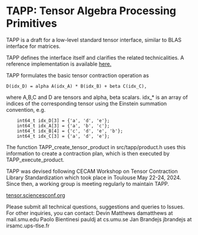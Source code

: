 TAPP: Tensor Algebra Processing Primitives
===
TAPP is a draft for a low-level standard tensor interface, similar to BLAS interface for matrices.

TAPP defines the interface itself and clarifies the related technicalities. A reference implementation is available [here.](https://github.com/TAPPorg/reference-implementation)

TAPP formulates the basic tensor contraction operation as
```
D(idx_D) = alpha A(idx_A) * B(idx_B) + beta C(idx_C),
```
where A,B,C and D are tensors and alpha, beta scalars. idx_* is an array of indices of the corresponding tensor using the Einstein summation convention, e.g. 
```
    int64_t idx_D[3] = {'a', 'd', 'e'};
    int64_t idx_A[3] = {'a', 'b', 'c'};
    int64_t idx_B[4] = {'c', 'd', 'e', 'b'};
    int64_t idx_C[3] = {'a', 'd', 'e'};
```
The function TAPP_create_tensor_product in src/tapp/product.h uses this information to create a contraction plan, which is then executed by TAPP_execute_product.


TAPP was devised following CECAM Workshop on Tensor Contraction Library Standardization which took place in Toulouse May 22-24, 2024. Since then, a working group is meeting regularly to maintain TAPP. 

[tensor.sciencesconf.org](https://tensor.sciencesconf.org/)

Please submit all technical questions, suggestions and queries to Issues.
For other inquiries, you can contact:
Devin Matthews damatthews at mail.smu.edu 
Paolo Bientinesi pauldj at cs.umu.se 
Jan Brandejs jbrandejs at irsamc.ups-tlse.fr 

